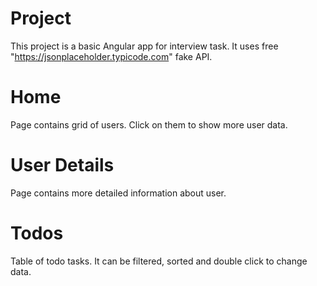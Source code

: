 # Project
This project is a basic Angular app for interview task. It uses free "https://jsonplaceholder.typicode.com" fake API.

# Home
Page contains grid of users. Click on them to show more user data.

# User Details
Page contains more detailed information about user.

# Todos
Table of todo tasks. It can be filtered, sorted and double click to change data. 